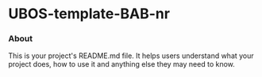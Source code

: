 UBOS-template-BAB-nr
====================

### About

This is your project's README.md file. It helps users understand what your
project does, how to use it and anything else they may need to know.